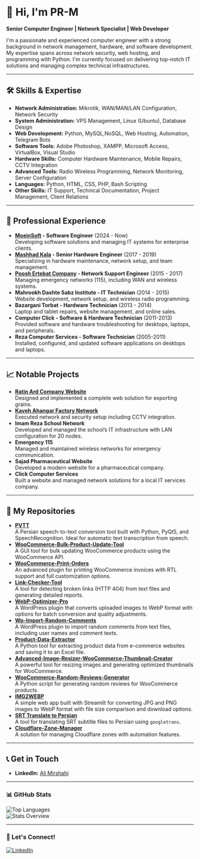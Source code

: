 # 👋 Hi, I'm PR-M

**Senior Computer Engineer | Network Specialist | Web Developer**

I'm a passionate and experienced computer engineer with a strong background in network management, hardware, and software development. My expertise spans across network security, web hosting, and programming with Python. I'm currently focused on delivering top-notch IT solutions and managing complex technical infrastructures.

---

## 🛠 Skills & Expertise
- **Network Administration:** Mikrotik, WAN/MAN/LAN Configuration, Network Security
- **System Administration:** VPS Management, Linux (Ubuntu), Database Design
- **Web Development:** Python, MySQL,NoSQL, Web Hosting, Automation, Telegram Bots
- **Software Tools:** Adobe Photoshop, XAMPP, Microsoft Access, VirtualBox, Visual Studio
- **Hardware Skills:** Computer Hardware Maintenance, Mobile Repairs, CCTV Integration
- **Advanced Tools:** Radio Wireless Programming, Network Monitoring, Server Configuration
- **Languages:** Python, HTML, CSS, PHP, Bash Scripting
- **Other Skills:** IT Support, Technical Documentation, Project Management, Client Relations

---

## 💼 Professional Experience
- **[MoeinSoft](https://moeinsoft.com/) - Software Engineer** (2024 - Now)  
  Developing software solutions and managing IT systems for enterprise clients.
- **[Mashhad Kala](https://mashadkala.com/) - Senior Hardware Engineer** (2017 - 2019)  
  Specializing in hardware maintenance, network setup, and team management.
- **[Poosh Ertebat Company](https://rasmio.com/company/10380299882/direct/) - Network Support Engineer** (2015 - 2017)  
  Managing emergency networks (115), including WAN and wireless systems.
- **Mahrookh Dashte Sabz Institute - IT Technician** (2014 - 2015)  
  Website development, network setup, and wireless radio programming.
- **Bazargani Torbat - Hardware Technician** (2013 - 2014)  
  Laptop and tablet repairs, website management, and online sales.
- **Computer Click - Software & Hardware Technician** (2011-2013)  
  Provided software and hardware troubleshooting for desktops, laptops, and peripherals.
- **Reza Computer Services - Software Technician** (2005-2011)  
  Installed, configured, and updated software applications on desktops and laptops.  
---

## 📈 Notable Projects
- **[Ratin Ard Company Website](http://ratinard.com)**  
  Designed and implemented a complete web solution for exporting grains.  
- **[Kaveh Ahangar Factory Network](https://gsksite.com)**  
  Executed network and security setup including CCTV integration.  
- **Imam Reza School Network**  
  Developed and managed the school’s IT infrastructure with LAN configuration for 20 nodes.  
- **Emergency 115**  
  Managed and maintained wireless networks for emergency communication.  
- **Sajad Pharmaceutical Website**  
  Developed a modern website for a pharmaceutical company.  
- **Click Computer Services**  
  Built a website and managed network solutions for a local IT services company.

---

## 📂 My Repositories

- [**PVTT**](https://github.com/Scary-technologies/PVTT)  
  A Persian speech-to-text conversion tool built with Python, PyQt5, and SpeechRecognition. Ideal for automatic text transcription from speech.  
- [**WooCommerce-Bulk-Product-Update-Tool**](https://github.com/Scary-technologies/WooCommerce-Bulk-Product-Update-Tool)  
  A GUI tool for bulk updating WooCommerce products using the WooCommerce API.  
- [**WooCommerce-Print-Orders**](https://github.com/Scary-technologies/WooCommerce-Print-Orders)  
  An advanced plugin for printing WooCommerce invoices with RTL support and full customization options.  
- [**Link-Checker-Tool**](https://github.com/Scary-technologies/Link-Checker-Tool)  
  A tool for detecting broken links (HTTP 404) from text files and generating detailed reports.  
- [**WebP-Optimizer-Pro**](https://github.com/Scary-technologies/WebP-Optimizer-Pro)  
  A WordPress plugin that converts uploaded images to WebP format with options for batch conversion and quality adjustments.  
- [**Wp-Import-Random-Comments**](https://github.com/Scary-technologies/Wp-Import-Random-Comments)  
  A WordPress plugin to import random comments from text files, including user names and comment texts.  
- [**Product-Data-Extractor**](https://github.com/Scary-technologies/Product-Data-Extractor)  
  A Python tool for extracting product data from e-commerce websites and saving it to an Excel file.  
- [**Advanced-Image-Resizer-WooCommerce-Thumbnail-Creator**](https://github.com/Scary-technologies/Advanced-Image-Resizer-WooCommerce-Thumbnail-Creator)  
  A powerful tool for resizing images and generating optimized thumbnails for WooCommerce.  
- [**WooCommerce-Random-Reviews-Generator**](https://github.com/Scary-technologies/WooCommerce-Random-Reviews-Generator)  
  A Python script for generating random reviews for WooCommerce products.  
- [**IMG2WEBP**](https://github.com/Scary-technologies/IMG2WEBP)  
  A simple web app built with Streamlit for converting JPG and PNG images to WebP format with file size comparison and download options.  
- [**SRT Translate to Persian**](https://github.com/Scary-technologies/srt_translate_to_persian)  
  A tool for translating SRT subtitle files to Persian using `googletrans`.  
- [**Cloudflare-Zone-Manager**](https://github.com/Scary-technologies/Cloudflare-Zone-Manager)  
  A solution for managing Cloudflare zones with automation features.  



---

## 📞 Get in Touch
- **LinkedIn:** [Ali Mirshahi](https://www.linkedin.com/in/ali-mirshahi-507948248)

---

### 📊 GitHub Stats
![Top Languages](https://github-readme-stats.vercel.app/api/top-langs/?username=Scary-technologies&layout=compact&theme=radical)  
![Stats Overview](https://github-profile-summary-cards.vercel.app/api/cards/profile-details?username=Scary-technologies&theme=radical)

---

### 🔗 Let's Connect!
[![LinkedIn](https://img.shields.io/badge/LinkedIn-Connect-blue)](https://www.linkedin.com/in/ali-mirshahi-507948248)



